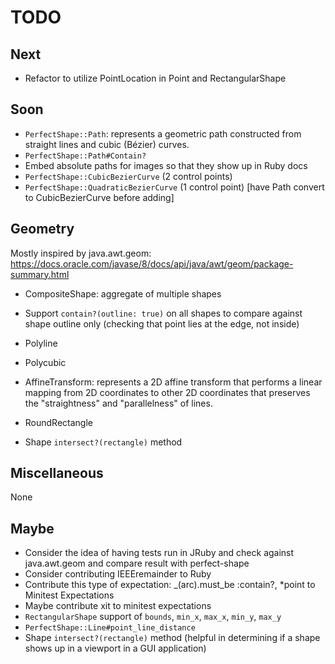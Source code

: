 # TODO

## Next

- Refactor to utilize PointLocation in Point and RectangularShape

## Soon

- `PerfectShape::Path`: represents a geometric path constructed from straight lines and cubic (Bézier) curves.
- `PerfectShape::Path#Contain?`
- Embed absolute paths for images so that they show up in Ruby docs
- `PerfectShape::CubicBezierCurve` (2 control points)
- `PerfectShape::QuadraticBezierCurve` (1 control point) [have Path convert to CubicBezierCurve before adding]

## Geometry

Mostly inspired by java.awt.geom: https://docs.oracle.com/javase/8/docs/api/java/awt/geom/package-summary.html

- CompositeShape: aggregate of multiple shapes
- Support `contain?(outline: true)` on all shapes to compare against shape outline only (checking that point lies at the edge, not inside)
- Polyline
- Polycubic
- AffineTransform: represents a 2D affine transform that performs a linear mapping from 2D coordinates to other 2D coordinates that preserves the "straightness" and "parallelness" of lines.

- RoundRectangle
- Shape `intersect?(rectangle)` method

## Miscellaneous

None

## Maybe

- Consider the idea of having tests run in JRuby and check against java.awt.geom and compare result with perfect-shape
- Consider contributing IEEEremainder to Ruby
- Contribute this type of expectation: _(arc).must_be :contain?, *point to Minitest Expectations
- Maybe contribute xit to minitest expectations
- `RectangularShape` support of `bounds`, `min_x`, `max_x`, `min_y`, `max_y`
- `PerfectShape::Line#point_line_distance`
- Shape `intersect?(rectangle)` method (helpful in determining if a shape shows up in a viewport in a GUI application)
